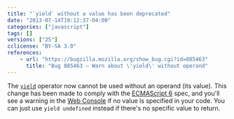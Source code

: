 ```yaml
---
title: "`yield` without a value has been deprecated"
date: "2013-07-14T19:12:37-04:00"
categories: ["javascript"]
tags: []
versions: ["25"]
cclicense: "BY-SA 3.0"
references:
    - url: "https://bugzilla.mozilla.org/show_bug.cgi?id=885463"
      title: "Bug 885463 – Warn about \'yield\' without operand"
---
```

The [`yield`](https://developer.mozilla.org/en-US/docs/Web/JavaScript/Reference/Operators/yield) operator now cannot be used without an operand (its value). This change has been made to comply with the [ECMAScript 6](https://developer.mozilla.org/en-US/docs/JavaScript/ECMAScript_6_support_in_Mozilla) spec, and you'll see a warning in the [Web Console](https://developer.mozilla.org/en-US/docs/Tools/Web_Console) if no value is specified in your code. You can just use `yield undefined` instead if there's no specific value to return.
